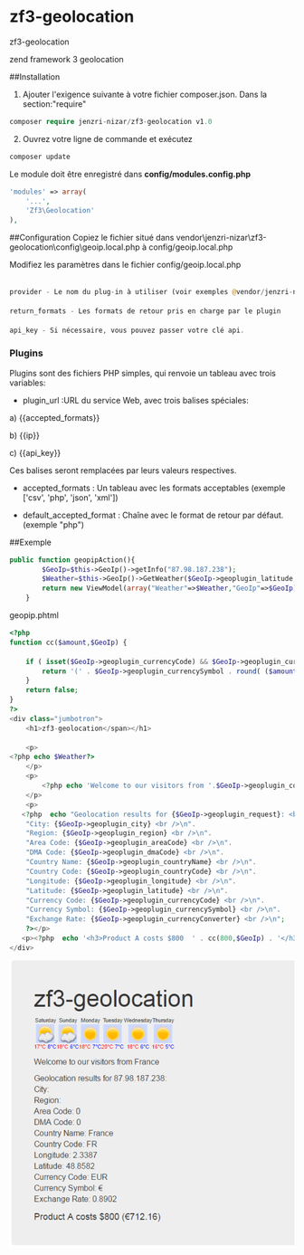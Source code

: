 # zf3-geolocation
zf3-geolocation

zend framework 3 geolocation

##Installation

1) Ajouter l'exigence suivante à votre fichier composer.json.
Dans la section:"require"

```php
composer require jenzri-nizar/zf3-geolocation v1.0
```
2) Ouvrez votre ligne de commande et exécutez

```php
composer update
```

Le module doit être enregistré dans **config/modules.config.php**
```php
'modules' => array(
    '...',
    'Zf3\Geolocation'
),
```

##Configuration
Copiez le fichier situé dans vendor\jenzri-nizar\zf3-geolocation\config\geoip.local.php à config/geoip.local.php

Modifiez les paramètres dans le fichier config/geoip.local.php


```php

provider - Le nom du plug-in à utiliser (voir exemples @vendor/jenzri-nizar/zf3-geolocation/src/Service/plugins/);

return_formats - Les formats de retour pris en charge par le plugin

api_key - Si nécessaire, vous pouvez passer votre clé api.

```

### Plugins

Plugins sont des fichiers PHP simples, qui renvoie un tableau avec trois variables:
- plugin_url :URL du service Web, avec trois balises spéciales:

a) {{accepted_formats}}

b) {{ip}}

c) {{api_key}}

Ces balises seront remplacées par leurs valeurs respectives.

- accepted_formats : Un tableau avec les formats acceptables   (exemple ['csv', 'php', 'json', 'xml'])

- default_accepted_format : Chaîne avec le format de retour par défaut. (exemple "php")

##Exemple
```php
public function geopipAction(){
        $GeoIp=$this->GeoIp()->getInfo("87.98.187.238");
        $Weather=$this->GeoIp()->GetWeather($GeoIp->geoplugin_latitude,$GeoIp->geoplugin_longitude,$GeoIp->geoplugin_currencyCode);
        return new ViewModel(array("Weather"=>$Weather,"GeoIp"=>$GeoIp));
    }
```

geopip.phtml

```php
<?php
function cc($amount,$GeoIp) {

    if ( isset($GeoIp->geoplugin_currencyCode) && $GeoIp->geoplugin_currencyCode != 'USD' ) {
        return '(' . $GeoIp->geoplugin_currencySymbol . round( ($amount * $GeoIp->geoplugin_currencyConverter),2) . ')';
    }
    return false;
}
?>
<div class="jumbotron">
    <h1>zf3-geolocation</span></h1>

    <p>
<?php echo $Weather?>
    </p>
    <p>
        <?php echo 'Welcome to our visitors from '.$GeoIp->geoplugin_countryName;?>
    </p>
    <p>
   <?php  echo "Geolocation results for {$GeoIp->geoplugin_request}: <br />\n".
    "City: {$GeoIp->geoplugin_city} <br />\n".
    "Region: {$GeoIp->geoplugin_region} <br />\n".
    "Area Code: {$GeoIp->geoplugin_areaCode} <br />\n".
    "DMA Code: {$GeoIp->geoplugin_dmaCode} <br />\n".
    "Country Name: {$GeoIp->geoplugin_countryName} <br />\n".
    "Country Code: {$GeoIp->geoplugin_countryCode} <br />\n".
    "Longitude: {$GeoIp->geoplugin_longitude} <br />\n".
    "Latitude: {$GeoIp->geoplugin_latitude} <br />\n".
    "Currency Code: {$GeoIp->geoplugin_currencyCode} <br />\n".
    "Currency Symbol: {$GeoIp->geoplugin_currencySymbol} <br />\n".
    "Exchange Rate: {$GeoIp->geoplugin_currencyConverter} <br />\n";
    ?></p>
   <p><?php  echo '<h3>Product A costs $800  ' . cc(800,$GeoIp) . '</h3>'; ?></p>
</div>
```
![alt tag](https://raw.githubusercontent.com/jenzri-nizar/zf3-geolocation/master/Capture.PNG)